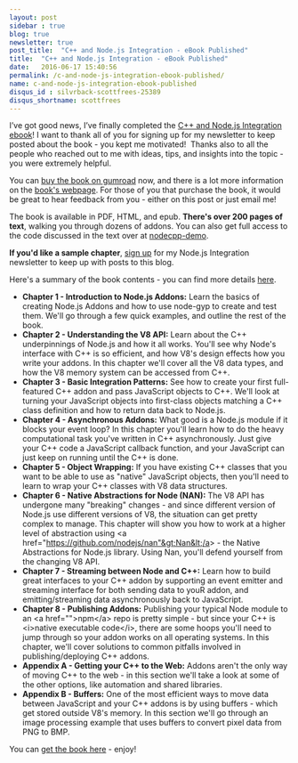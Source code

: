 ```yaml
---
layout: post
sidebar : true
blog: true
newsletter: true
post_title:  "C++ and Node.js Integration - eBook Published"
title:  "C++ and Node.js Integration - eBook Published"
date:   2016-06-17 15:40:56
permalink: /c-and-node-js-integration-ebook-published/
name: c-and-node-js-integration-ebook-published
disqus_id : silvrback-scottfrees-25389
disqus_shortname: scottfrees
---
```

I’ve got good news, I’ve finally completed the [C++ and Node.js Integration ebook](https://gumroad.com/l/dTVf)! I want to thank all of you for signing up for my newsletter to keep posted about the book - you kept me motivated!  Thanks also to all the people who reached out to me with ideas, tips, and insights into the topic - you were extremely helpful.
<!--more-->
You can [buy the book on gumroad](https://gumroad.com/l/dTVf) now, and there is a lot more information on the [book's webpage](/book/).  For those of you that purchase the book, it would be great to hear feedback from you - either on this post or just email me!

The book is available in PDF, HTML, and epub.  **There's over 200 pages of text**, walking you through dozens of addons.  You can also get full access to the code discussed in the text over at [nodecpp-demo](https://github.com/freezer333/nodecpp-demo).  

**If you'd like a sample chapter**, [sign up](http://eepurl.com/bIAQOb) for my Node.js Integration newsletter to keep up with posts to this blog.

Here's a summary of the book contents - you can find more details [here](/book/).

- **Chapter 1 - Introduction to Node.js Addons:**  Learn the basics of creating Node.js Addons and how to use node-gyp to create and test them.  We'll go through a few quick examples, and outline the rest of the book.
-  __Chapter 2 - Understanding the V8 API:__  Learn about the C++ underpinnings of Node.js and how it all works.  You'll see why Node's interface with C++ is so efficient, and how V8's design effects how you write your addons.  In this chapter we'll cover all the V8 data types, and how the V8 memory system can be accessed from C++.
- **Chapter 3 - Basic Integration Patterns:**  See how to create your first full-featured C++ addon and pass JavaScript objects to C++.  We'll look at turning your JavaScript objects into first-class objects matching a C++ class definition and how to return data back to Node.js.
- **Chapter 4 - Asynchronous Addons:**  What good is a Node.js module if it blocks your event loop?  In this chapter you'll learn how to do the heavy computational task you've written in C++ asynchronously.  Just give your C++ code a JavaScript callback function, and your JavaScript can just keep on running until the C++ is done.
- **Chapter 5 - Object Wrapping:**  If you have existing C++ classes that you want to be able to use as "native" JavaScript objects, then you'll need to learn to wrap your C++ classes with V8 data structures.  
- **Chapter 6 - Native Abstractions for Node (NAN):**  The V8 API has undergone many "breaking" changes - and since different version of Node.js use different versions of V8, the situation can get pretty complex to manage.  This chapter will show you how to work at a higher level of abstraction using &lt;a href="https://github.com/nodejs/nan"&gt;Nan&lt;/a&gt; - the Native Abstractions for Node.js library.  Using Nan, you'll defend yourself from the changing V8 API.
- **Chapter 7 - Streaming between Node and C++:**  Learn how to build great interfaces to your C++ addon by supporting an event emitter and streaming interface for both sending data to youR addon, and emitting/streaming data asynchronously back to JavaScript.
- **Chapter 8 - Publishing Addons:**  Publishing your typical Node module to an &lt;a href=""&gt;npm&lt;/a&gt; repo is pretty simple - but since your C++ is &lt;i&gt;native executable code&lt;/i&gt;, there are some hoops you'll need to jump through so your addon works on all operating systems.  In this chapter, we'll cover solutions to common pitfalls involved in publishing/deploying C++ addons.
- **Appendix A - Getting your C++ to the Web:**  Addons aren't the only way of moving C++ to the web - in this section we'll take a look at some of the other options, like automation and shared libraries.
- **Appendix B - Buffers:**  One of the most efficient ways to move data between JavaScript and your C++ addons is by using buffers - which get stored outside V8's memory.  In this section we'll go through an image processing example that uses buffers to convert pixel data from PNG to BMP.

You can [get the book here](https://gumroad.com/l/dTVf) - enjoy!